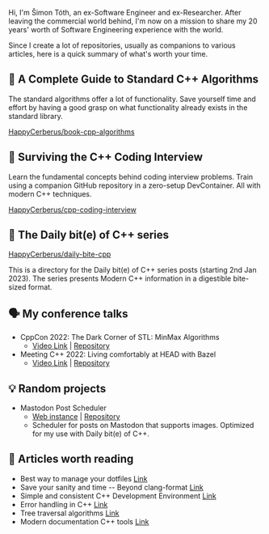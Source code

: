 Hi, I'm Šimon Tóth, an ex-Software Engineer and ex-Researcher. After leaving the commercial world behind, I'm now on a mission to share my 20 years' worth of Software Engineering experience with the world.

Since I create a lot of repositories, usually as companions to various articles, here is a quick summary of what's worth your time.

## 📘 A Complete Guide to Standard C++ Algorithms

The standard algorithms offer a lot of functionality. Save yourself time and effort by having a good grasp on what functionality already exists in the standard library.

[HappyCerberus/book-cpp-algorithms](https://github.com/HappyCerberus/book-cpp-algorithms)

## 📘 Surviving the C++ Coding Interview

Learn the fundamental concepts behind coding interview problems. Train using a companion GitHub repository in a zero-setup DevContainer. All with modern C++ techniques.

[HappyCerberus/cpp-coding-interview](https://github.com/HappyCerberus/cpp-coding-interview)

## 📄 The Daily bit(e) of C++ series

[HappyCerberus/daily-bite-cpp](https://github.com/HappyCerberus/daily-bite-cpp)

This is a directory for the Daily bit(e) of C++ series posts (starting 2nd Jan 2023). The series presents Modern C++ information in a digestible bite-sized format.

## 🗣️ My conference talks

- CppCon 2022: The Dark Corner of STL: MinMax Algorithms
  - [Video Link](https://www.youtube.com/watch?v=jBeTvNgW25M) | [Repository](https://github.com/HappyCerberus/cppcon22-talk)
- Meeting C++ 2022: Living comfortably at HEAD with Bazel
  - [Video Link](https://www.youtube.com/watch?v=jBeTvNgW25M) | [Repository](https://github.com/HappyCerberus/meetingcpp22-bazel)

## 💡 Random projects

- Mastodon Post Scheduler
  - [Web instance](https://simontoth.eu/mastodon-scheduler/) | [Repository](https://github.com/HappyCerberus/mastodon-scheduler)
  - Scheduler for posts on Mastodon that supports images. Optimized for my use with Daily bit(e) of C++.

## 📰 Articles worth reading

- Best way to manage your dotfiles [Link](https://medium.com/@simontoth/best-way-to-manage-your-dotfiles-2c45bb280049)
- Save your sanity and time -- Beyond clang-format [Link](https://itnext.io/save-your-sanity-and-time-beyond-clang-format-2b929b9120b8)
- Simple and consistent C++ Development Environment [Link](https://itnext.io/simple-and-consistent-c-development-environment-c08cf8d93ed9)
- Error handling in C++ [Link](https://simontoth.substack.com/p/daily-bite-of-c-error-handling)
- Tree traversal algorithms [Link](https://simontoth.substack.com/p/daily-bite-of-c-tree-traversal-algorithms)
- Modern documentation C++ tools [Link](https://simontoth.substack.com/p/daily-bite-of-c-modern-documentation)
